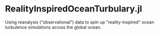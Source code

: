 # RealityInspiredOceanTurbulary.jl
Using reanalysis ("observational") data to spin up "reality-inspired" ocean turbulence simulations across the global ocean.
